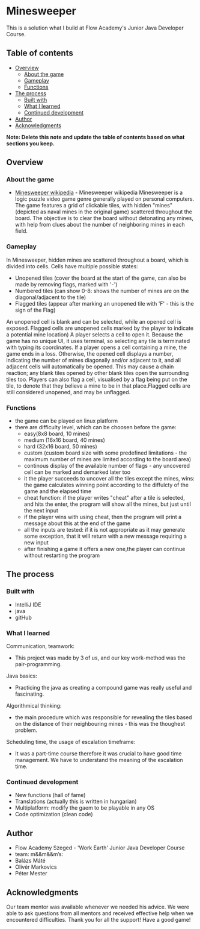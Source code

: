 # Minesweeper

This is a solution what I build at Flow Academy's Junior Java Developer Course.

## Table of contents

- [Overview](#overview)
  - [About the game](#about-the-game)
  - [Gameplay](#gameplay)
  - [Functions](#functions)
- [The process](#the-process)
  - [Built with](#built-with)
  - [What I learned](#what-i-learned)
  - [Continued development](#continued-development)
- [Author](#author)
- [Acknowledgments](#acknowledgments)

**Note: Delete this note and update the table of contents based on what sections you keep.**

## Overview

### About the game
- [Minesweeper wikipedia](https://en.wikipedia.org/wiki/Minesweeper_(video_game)) - Minesweeper wikipedia
Minesweeper is a logic puzzle video game genre generally played on personal computers. The game features a grid of clickable tiles, with hidden "mines" (depicted as naval mines in the original game) scattered throughout the board. The objective is to clear the board without detonating any mines, with help from clues about the number of neighboring mines in each field. 

### Gameplay

In Minesweeper, hidden mines are scattered throughout a board, which is divided into cells. Cells have multiple possible states:
- Unopened tiles (cover the board at the start of the game, can also be made by removing flags, marked with '-')
- Numbered tiles (can show 0-8: shows the number of mines are on the diagonal/adjacent to the tile)
- Flagged tiles (appear after marking an unopened tile with 'F' - this is the sign of the Flag)

An unopened cell is blank and can be selected, while an opened cell is exposed. Flagged cells are unopened cells marked by the player to indicate a potential mine location)
A player selects a cell to open it. Because the game has no unique UI, it uses terminal, so selecting any tile is terminated with typing its coordinates. If a player opens a cell containing a mine, the game ends in a loss. Otherwise, the opened cell displays a number, indicating the number of mines diagonally and/or adjacent to it, and all adjacent cells will automatically be opened. This may cause a chain reaction; any blank tiles opened by other blank tiles open the surrounding tiles too. Players can also flag a cell, visualised by a flag being put on the tile, to denote that they believe a mine to be in that place.Flagged cells are still considered unopened, and may be unflagged.

### Functions
- the game can be played on linux platform
- there are difficulty level, which can be choosen before the game:
	- easy(8x8 board, 10 mines)
	- medium (16x16 board, 40 mines)
	- hard (32x16 board, 50 mines)
	- custom (custom board size with some predefined limitations - the maximum number of mines are limited according to the board area)
	- continous display of the available number of flags - any uncovered cell can be marked and demarked later too
	- it the player succeeds to uncover all the tiles except the mines, wins: the game calculates winning point according to the diffulcty of the game and the elapsed time
	- cheat function: if the player writes "cheat" after a tile is selected, and hits the enter, the program will show all the mines, but just until the next input
	- if the player wins with using cheat, then the program will print a message about this at the end of the game
	- all the inputs are tested: if it is not appropriate as it may generate some exception, that it will return with a new message requiring a new input
	- after finishing a game it offers a new one,the player can continue without restarting the program
	
## The process

### Built with

- IntelliJ IDE
- java
- gitHub


### What I learned

Communication, teamwork:
- This project was made by 3 of us, and our key work-method was the pair-programming.

Java basics:
- Practicing the java as creating a compound game was really useful and fascinating.

Algorithmical thinking​:
- the main procedure which was responsible for revealing the tiles based on the distance of their neighbouring mines  - this was the thoughest problem.

Scheduling time, the usage of escalation timeframe:
- It was a part-time course therefore it was crucial to have good time management. We have to understand the meaning of the escalation time.


### Continued development

- New functions (hall of fame)
- Translations (actually this is written in hungarian)
- Multiplatform: modify the gaem to be playable in any OS
- Code optimization (clean code)


## Author

- Flow Academy Szeged - 'Work Earth' Junior Java Developer Course
- team: m&&m&&m’s:
- Balázs Máté
- Olivér Markovics
- Péter Mester

## Acknowledgments

Our team mentor was available whenever we needed his advice. We were able to ask questions from all mentors and received effective help when we encountered difficulties.
Thank you for all the support! Have a good game!
